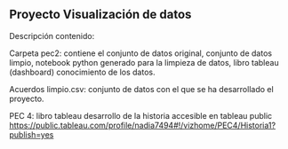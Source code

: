 ## Proyecto Visualización de datos

Descripción contenido:

Carpeta pec2: contiene el conjunto de datos original, conjunto de datos limpio, notebook python generado para la limpieza de datos, 
libro tableau (dashboard) conocimiento de los datos.

Acuerdos limpio.csv: conjunto de datos con el que se ha desarrollado el proyecto.

PEC 4: libro tableau desarrollo de la historia accesible en tableau public 
https://public.tableau.com/profile/nadia7494#!/vizhome/PEC4/Historia1?publish=yes

